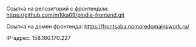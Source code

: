 Ссылка на репозиторий с фронтендом: https://github.com/m1tka09/pindie-frontend.git

Ссылка на домен фронтенда: https://frontsaba.nomoredomainswork.ru/

IP-адрес: 158.160.170.227
